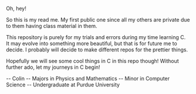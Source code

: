 Oh, hey!

So this is my read me. My first public one since all my others are private due to them having class material in them. 

This repository is purely for my trials and errors during my time learning C. It may evolve into something more beautiful, but that is for future me to decide. I probably will decide to make different repos for the prettier things. 

Hopefully we will see some cool things in C in this repo though! Without further ado, let my journeys in C begin!

-- Colin
-- Majors in Physics and Mathematics
-- Minor in Computer Science
-- Undergraduate at Purdue University
